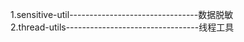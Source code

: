 
1.sensitive-util--------------------------------数据脱敏  
2.thread-utils---------------------------------线程工具  
